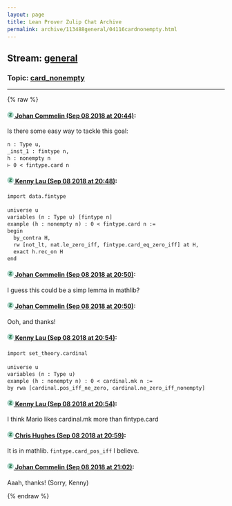 ```yaml
---
layout: page
title: Lean Prover Zulip Chat Archive 
permalink: archive/113488general/04116cardnonempty.html
---
```


## Stream: [general](index.html)
### Topic: [card_nonempty](04116cardnonempty.html)

---


{% raw %}
#### [![Click to go to Zulip](../../assets/img/zulip2.png) Johan Commelin (Sep 08 2018 at 20:44)](https://leanprover.zulipchat.com/#narrow/stream/113488-general/topic/card_nonempty/near/133577651):
Is there some easy way to tackle this goal:
```lean
n : Type u,
_inst_1 : fintype n,
h : nonempty n
⊢ 0 < fintype.card n
```

#### [![Click to go to Zulip](../../assets/img/zulip2.png) Kenny Lau (Sep 08 2018 at 20:48)](https://leanprover.zulipchat.com/#narrow/stream/113488-general/topic/card_nonempty/near/133577761):
```lean
import data.fintype

universe u
variables (n : Type u) [fintype n]
example (h : nonempty n) : 0 < fintype.card n :=
begin
  by_contra H,
  rw [not_lt, nat.le_zero_iff, fintype.card_eq_zero_iff] at H,
  exact h.rec_on H
end
```

#### [![Click to go to Zulip](../../assets/img/zulip2.png) Johan Commelin (Sep 08 2018 at 20:50)](https://leanprover.zulipchat.com/#narrow/stream/113488-general/topic/card_nonempty/near/133577817):
I guess this could be a simp lemma in mathlib?

#### [![Click to go to Zulip](../../assets/img/zulip2.png) Johan Commelin (Sep 08 2018 at 20:50)](https://leanprover.zulipchat.com/#narrow/stream/113488-general/topic/card_nonempty/near/133577822):
Ooh, and thanks!

#### [![Click to go to Zulip](../../assets/img/zulip2.png) Kenny Lau (Sep 08 2018 at 20:54)](https://leanprover.zulipchat.com/#narrow/stream/113488-general/topic/card_nonempty/near/133577926):
```lean
import set_theory.cardinal

universe u
variables (n : Type u)
example (h : nonempty n) : 0 < cardinal.mk n :=
by rwa [cardinal.pos_iff_ne_zero, cardinal.ne_zero_iff_nonempty]
```

#### [![Click to go to Zulip](../../assets/img/zulip2.png) Kenny Lau (Sep 08 2018 at 20:54)](https://leanprover.zulipchat.com/#narrow/stream/113488-general/topic/card_nonempty/near/133577929):
I think Mario likes cardinal.mk more than fintype.card

#### [![Click to go to Zulip](../../assets/img/zulip2.png) Chris Hughes (Sep 08 2018 at 20:59)](https://leanprover.zulipchat.com/#narrow/stream/113488-general/topic/card_nonempty/near/133578072):
It is in mathlib. `fintype.card_pos_iff` I believe.

#### [![Click to go to Zulip](../../assets/img/zulip2.png) Johan Commelin (Sep 08 2018 at 21:02)](https://leanprover.zulipchat.com/#narrow/stream/113488-general/topic/card_nonempty/near/133578180):
Aaah, thanks! (Sorry, Kenny)


{% endraw %}
